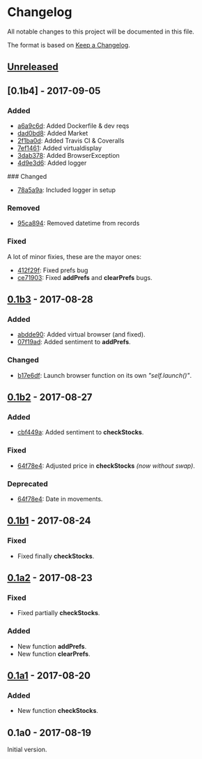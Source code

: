 # Changelog

All notable changes to this project will be documented in this file.

The format is based on [Keep a Changelog](http://keepachangelog.com/en/1.0.0/).

## [Unreleased]

## [0.1b4] - 2017-09-05
### Added
- [a6a9c6d]: Added Dockerfile & dev reqs
- [dad0bd8]: Added Market
- [2f1ba0d]: Added Travis CI & Coveralls
- [7ef1461]: Added virtualdisplay
- [3dab378]: Added BrowserException
- [4d9e3d6]: Added logger

### Changed
- [78a5a9a]: Included logger in setup

### Removed
- [95ca894]: Removed datetime from records

### Fixed
A lot of minor fixies, these are the mayor ones:

- [412f29f]: Fixed prefs bug
- [ce71903]: Fixed **addPrefs** and **clearPrefs** bugs.

## [0.1b3] - 2017-08-28
### Added
- [abdde90]: Added virtual browser (and fixed).
- [07f19ad]: Added sentiment to **addPrefs**.

### Changed
- [b17e6df]: Launch browser function on its own _"self.launch()"_.

## [0.1b2] - 2017-08-27
### Added
- [cbf449a]: Added sentiment to **checkStocks**.

### Fixed
- [64f78e4]: Adjusted price in **checkStocks** _(now without swap)_.

### Deprecated
- [64f78e4]: Date in movements.

## [0.1b1] - 2017-08-24
### Fixed
- Fixed finally **checkStocks**.

## [0.1a2] - 2017-08-23
### Fixed
- Fixed partially **checkStocks**.

### Added
- New function **addPrefs**.
- New function **clearPrefs**.

## [0.1a1] - 2017-08-20
### Added
- New function **checkStocks**.

## 0.1a0 - 2017-08-19
Initial version.

[Unreleased]: https://github.com/federico123579/Trading212-API/compare/v0.1b3...HEAD
[0.1b3]: https://github.com/federico123579/Trading212-API/compare/v0.1b2...v0.1b3
[0.1b2]: https://github.com/federico123579/Trading212-API/compare/v0.1b1...v0.1b2
[0.1b1]: https://github.com/federico123579/Trading212-API/compare/v0.1a2...v0.1b1
[0.1a2]: https://github.com/federico123579/Trading212-API/compare/v0.1a1...v0.1a2
[0.1a1]: https://github.com/federico123579/Trading212-API/compare/v0.1a0...v0.1a1

[2f1ba0d]: https://github.com/federico123579/Trading212-API/commit/2f1ba0d
[78a5a9a]: https://github.com/federico123579/Trading212-API/commit/78a5a9a
[7ef1461]: https://github.com/federico123579/Trading212-API/commit/7ef1461
[412f29f]: https://github.com/federico123579/Trading212-API/commit/412f29f
[a6a9c6d]: https://github.com/federico123579/Trading212-API/commit/a6a9c6d
[dad0bd8]: https://github.com/federico123579/Trading212-API/commit/dad0bd8
[95ca894]: https://github.com/federico123579/Trading212-API/commit/95ca894
[3dab378]: https://github.com/federico123579/Trading212-API/commit/e25a600
[4d9e3d6]: https://github.com/federico123579/Trading212-API/commit/4d9e3d6
[abdde90]: https://github.com/federico123579/Trading212-API/commit/abdde90
[ce71903]: https://github.com/federico123579/Trading212-API/commit/ce71903
[07f19ad]: https://github.com/federico123579/Trading212-API/commit/07f19ad
[b17e6df]: https://github.com/federico123579/Trading212-API/commit/b17e6df
[cbf449a]: https://github.com/federico123579/Trading212-API/commit/cbf449a
[64f78e4]: https://github.com/federico123579/Trading212-API/commit/64f78e4
